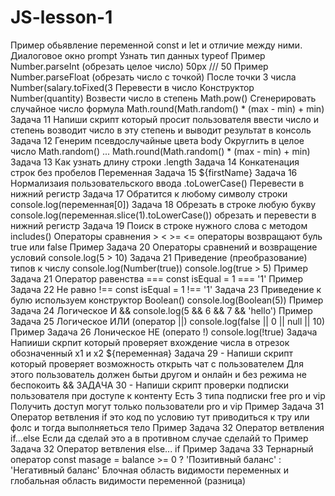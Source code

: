 # JS-lesson-1
Пример обьявление переменной const и let и отличие между ними.
Диалоговое окно prompt
Узнать тип данных typeof
Пример Number.parseInt (обрезать целое число) 50px /// 50
Пример Number.parseFloat (обрезать число с точкой)
После точки 3 числа Number(salary.toFixed(3
Перевести в число Конструктор Number(quantity)
Возвести число в степень Math.pow()
Сгенерировать случайное число формула Math.round(Math.random() * (max - min) + min)
Задача 11 Напиши скрипт который просит пользователя ввести число и степень возводит число в эту степень и выводит результат в консоль
Задача 12 Генерим псевдослучайные цвета body
Округлить в целое число Math.random()    ... Math.round(Math.random() * (max - min) + min)
Задача 13 Как узнать длину строки .length
Задача 14 Конкатенация строк без пробелов
Переменная Задача 15 ${firstName}
Задача 16 Нормализаия пользовательского ввода .toLowerCase() Перевести в нижний регистр
Задача 17 Обратится к любому символу строки console.log(переменная[0])
Задача 18 Обрезать в строке любую букву console.log(переменная.slice(1).toLowerCase()) обрезать и перевести в нижний регистр
Задача 19 Поиск в строке нужного слова с методом includes()
Операторы сравнения > < >= <= операторы возвращают буль true или false
Пример Задача 20 Операторы сравнений и возвращение условий console.log(5 > 10)
Задача 21 Приведение (преобразование) типов к числу console.log(Number(true))   console.log(true > 5)
Пример Задача 21 Оператор равенства === const isEqual = 1 === '1'
Пример Задача 22 Не равно !== const isEqual = 1 !== '1'
Задача 23 Приведение к булю используем конструктор Boolean() console.log(Boolean(5))
Пример Задача 24 Логическое И && console.log(5 && 6 && 7 && 'hello')
Пример Задача 25 Логическое ИЛИ (оператор ||) console.log(false || 0 || null || 10)
Пример Задача 26 Лоническое НЕ (операто !) console.log(!true)
Задача Напииши скрпит который проверяет вхождение числа в отрезок обозначенный х1 и х2 ${переменная}
Задача 29 - Напиши скрипт который проверяет возможность открыть чат с пользователем Для этого пользователь должен бытьи другом и онлайн и без режима не беспокоить &&
ЗАДАЧА 30 - Напиши скрипт проверки подписки пользователя при доступе к контенту Есть 3 типа подписки free pro и vip Получить доступ могут только пользователи pro и vip
Пример Задача 31 Оператор ветвления if это код по условию  тут приводиться к тру или фолс и тогда выполняеться тело
Пример Задача 32 Оператор ветвления if...else Если да сделай это а в противном случае сделайй то
Пример Задача 32 Оператор ветвления else... if
Пример Задача 33 Тернарный оператор const masage = balance >= 0 ? 'Позитивный баланс' : 'Негативный баланс'
Блочная область видимости переменных и глобальная область видимости переменной (разница)
